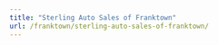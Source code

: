 ```yaml
---
title: "Sterling Auto Sales of Franktown"
url: /franktown/sterling-auto-sales-of-franktown/
---
```

